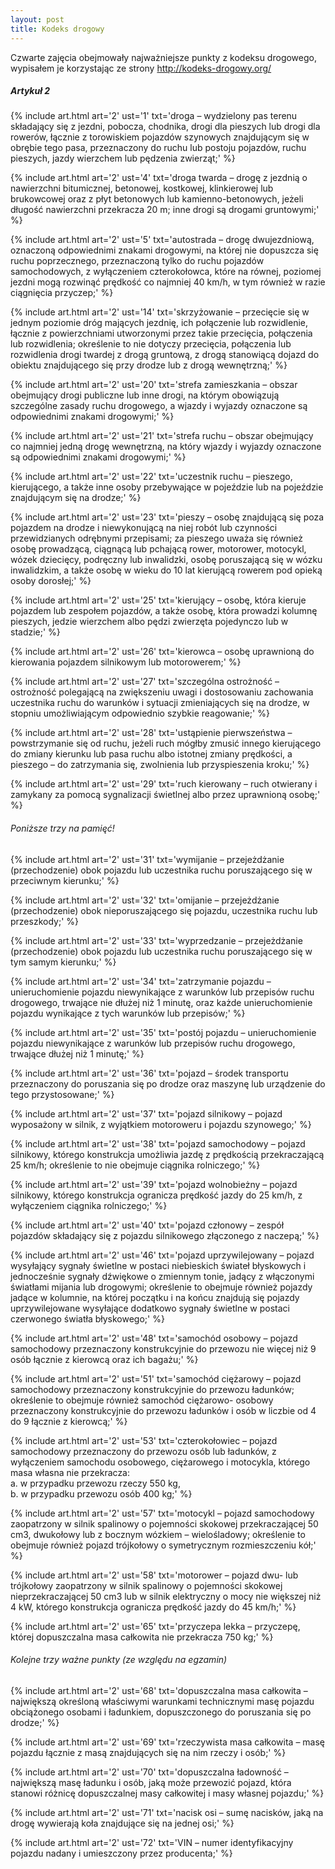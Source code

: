 ```yaml
---
layout: post
title: Kodeks drogowy
---
```


Czwarte zajęcia obejmowały najważniejsze punkty z kodeksu drogowego, wypisałem je korzystając ze strony <a href="http://kodeks-drogowy.org/" target="_blank">http://kodeks-drogowy.org/</a>


##### Artykuł 2

{% include art.html
	art='2'
	ust='1'
	txt='droga – wydzielony pas terenu składający się z jezdni, pobocza, chodnika, drogi dla pieszych lub drogi dla rowerów, łącznie z torowiskiem pojazdów szynowych znajdującym się w obrębie tego pasa, przeznaczony do ruchu lub postoju pojazdów, ruchu pieszych, jazdy wierzchem lub pędzenia zwierząt;'
%}

{% include art.html
	art='2'
	ust='4'
	txt='droga twarda – drogę z jezdnią o nawierzchni bitumicznej, betonowej, kostkowej, klinkierowej lub brukowcowej oraz z płyt betonowych lub kamienno-betonowych, jeżeli długość nawierzchni przekracza 20 m; inne drogi są drogami gruntowymi;'
%}

{% include art.html
	art='2'
	ust='5'
	txt='autostrada – drogę dwujezdniową, oznaczoną odpowiednimi znakami drogowymi, na której nie dopuszcza się ruchu poprzecznego, przeznaczoną tylko do ruchu pojazdów samochodowych, z wyłączeniem czterokołowca, które na równej, poziomej jezdni mogą rozwinąć prędkość co najmniej 40 km/h, w tym również w razie ciągnięcia przyczep;'
%}

{% include art.html
	art='2'
	ust='14'
	txt='skrzyżowanie – przecięcie się w jednym poziomie dróg mających jezdnię, ich połączenie lub rozwidlenie, łącznie z powierzchniami utworzonymi przez takie przecięcia, połączenia lub rozwidlenia; określenie to nie dotyczy przecięcia, połączenia lub rozwidlenia drogi twardej z drogą gruntową, z drogą stanowiącą dojazd do obiektu znajdującego się przy drodze lub z drogą wewnętrzną;'
%}

{% include art.html
	art='2'
	ust='20'
	txt='strefa zamieszkania – obszar obejmujący drogi publiczne lub inne drogi, na którym obowiązują szczególne zasady ruchu drogowego, a wjazdy i wyjazdy oznaczone są odpowiednimi znakami drogowymi;'
%}

{% include art.html
	art='2'
	ust='21'
	txt='strefa ruchu – obszar obejmujący co najmniej jedną drogę wewnętrzną, na który wjazdy i wyjazdy oznaczone są odpowiednimi znakami drogowymi;'
%}

{% include art.html
	art='2'
	ust='22'
	txt='uczestnik ruchu – pieszego, kierującego, a także inne osoby przebywające w pojeździe lub na pojeździe znajdującym się na drodze;'
%}

{% include art.html
	art='2'
	ust='23'
	txt='pieszy – osobę znajdującą się poza pojazdem na drodze i niewykonującą na niej robót lub czynności przewidzianych odrębnymi przepisami; za pieszego uważa się również osobę prowadzącą, ciągnącą lub pchającą rower, motorower, motocykl, wózek dziecięcy, podręczny lub inwalidzki, osobę poruszającą się w wózku inwalidzkim, a także osobę w wieku do 10 lat kierującą rowerem pod opieką osoby dorosłej;'
%}

{% include art.html
	art='2'
	ust='25'
	txt='kierujący – osobę, która kieruje pojazdem lub zespołem pojazdów, a także osobę, która prowadzi kolumnę pieszych, jedzie wierzchem albo pędzi zwierzęta pojedynczo lub w stadzie;'
%}

{% include art.html
	art='2'
	ust='26'
	txt='kierowca – osobę uprawnioną do kierowania pojazdem silnikowym lub motorowerem;'
%}

{% include art.html
	art='2'
	ust='27'
	txt='szczególna ostrożność – ostrożność polegającą na zwiększeniu uwagi i dostosowaniu zachowania uczestnika ruchu do warunków i sytuacji zmieniających się na drodze, w stopniu umożliwiającym odpowiednio szybkie reagowanie;'
%}

{% include art.html
	art='2'
	ust='28'
	txt='ustąpienie pierwszeństwa – powstrzymanie się od ruchu, jeżeli ruch mógłby zmusić innego kierującego do zmiany kierunku lub pasa ruchu albo istotnej zmiany prędkości, a pieszego – do zatrzymania się, zwolnienia lub przyspieszenia kroku;'
%}

{% include art.html
	art='2'
	ust='29'
	txt='ruch kierowany – ruch otwierany i zamykany za pomocą sygnalizacji świetlnej albo przez uprawnioną osobę;'
%}

###### Poniższe trzy na pamięć!

{% include art.html
	art='2'
	ust='31'
	txt='wymijanie – przejeżdżanie (przechodzenie) obok pojazdu lub uczestnika ruchu poruszającego się w przeciwnym kierunku;'
%}

{% include art.html
	art='2'
	ust='32'
	txt='omijanie – przejeżdżanie (przechodzenie) obok nieporuszającego się pojazdu, uczestnika ruchu lub przeszkody;'
%}

{% include art.html
	art='2'
	ust='33'
	txt='wyprzedzanie – przejeżdżanie (przechodzenie) obok pojazdu lub uczestnika ruchu poruszającego się w tym samym kierunku;'
%}

{% include art.html
	art='2'
	ust='34'
	txt='zatrzymanie pojazdu – unieruchomienie pojazdu niewynikające z warunków lub przepisów ruchu drogowego, trwające nie dłużej niż 1 minutę, oraz każde unieruchomienie pojazdu wynikające z tych warunków lub przepisów;'
%}

{% include art.html
	art='2'
	ust='35'
	txt='postój pojazdu – unieruchomienie pojazdu niewynikające z warunków lub przepisów ruchu drogowego, trwające dłużej niż 1 minutę;'
%}

{% include art.html
	art='2'
	ust='36'
	txt='pojazd – środek transportu przeznaczony do poruszania się po drodze oraz maszynę lub urządzenie do tego przystosowane;'
%}

{% include art.html
	art='2'
	ust='37'
	txt='pojazd silnikowy – pojazd wyposażony w silnik, z wyjątkiem motoroweru i pojazdu szynowego;'
%}

{% include art.html
	art='2'
	ust='38'
	txt='pojazd samochodowy – pojazd silnikowy, którego konstrukcja umożliwia jazdę z prędkością przekraczającą 25 km/h; określenie to nie obejmuje ciągnika rolniczego;'
%}

{% include art.html
	art='2'
	ust='39'
	txt='pojazd wolnobieżny – pojazd silnikowy, którego konstrukcja ogranicza prędkość jazdy do 25 km/h, z wyłączeniem ciągnika rolniczego;'
%}

{% include art.html
	art='2'
	ust='40'
	txt='pojazd członowy – zespół pojazdów składający się z pojazdu silnikowego złączonego z naczepą;'
%}

{% include art.html
	art='2'
	ust='46'
	txt='pojazd uprzywilejowany – pojazd wysyłający sygnały świetlne w postaci niebieskich świateł błyskowych i jednocześnie sygnały dźwiękowe o zmiennym tonie, jadący z włączonymi światłami mijania lub drogowymi; określenie to obejmuje również pojazdy jadące w kolumnie, na której początku i na końcu znajdują się pojazdy uprzywilejowane wysyłające dodatkowo sygnały świetlne w postaci czerwonego światła błyskowego;'
%}

{% include art.html
	art='2'
	ust='48'
	txt='samochód osobowy – pojazd samochodowy przeznaczony konstrukcyjnie do przewozu nie więcej niż 9 osób łącznie z kierowcą oraz ich bagażu;'
%}

{% include art.html
	art='2'
	ust='51'
	txt='samochód ciężarowy – pojazd samochodowy przeznaczony konstrukcyjnie do przewozu ładunków; określenie to obejmuje również samochód ciężarowo- osobowy przeznaczony konstrukcyjnie do przewozu ładunków i osób w liczbie od 4 do 9 łącznie z kierowcą;'
%}

{% include art.html
	art='2'
	ust='53'
	txt='czterokołowiec – pojazd samochodowy przeznaczony do przewozu osób lub ładunków, z wyłączeniem samochodu osobowego, ciężarowego i motocykla, którego masa własna nie przekracza:
<br>a. w przypadku przewozu rzeczy 550 kg,
<br>b. w przypadku przewozu osób 400 kg;'
%}

{% include art.html
	art='2'
	ust='57'
	txt='motocykl – pojazd samochodowy zaopatrzony w silnik spalinowy o pojemności skokowej przekraczającej 50 cm3, dwukołowy lub z bocznym wózkiem – wielośladowy; określenie to obejmuje również pojazd trójkołowy o symetrycznym rozmieszczeniu kół;'
%}

{% include art.html
	art='2'
	ust='58'
	txt='motorower – pojazd dwu- lub trójkołowy zaopatrzony w silnik spalinowy o pojemności skokowej nieprzekraczającej 50 cm3 lub w silnik elektryczny o mocy nie większej niż 4 kW, którego konstrukcja ogranicza prędkość jazdy do 45 km/h;'
%}

{% include art.html
	art='2'
	ust='65'
	txt='przyczepa lekka – przyczepę, której dopuszczalna masa całkowita nie przekracza 750 kg;'
%}

###### Kolejne trzy ważne punkty (ze względu na egzamin)
{% include art.html
	art='2'
	ust='68'
	txt='dopuszczalna masa całkowita – największą określoną właściwymi warunkami technicznymi masę pojazdu obciążonego osobami i ładunkiem, dopuszczonego do poruszania się po drodze;'
%}

{% include art.html
	art='2'
	ust='69'
	txt='rzeczywista masa całkowita – masę pojazdu łącznie z masą znajdujących się na nim rzeczy i osób;'
%}

{% include art.html
	art='2'
	ust='70'
	txt='dopuszczalna ładowność – największą masę ładunku i osób, jaką może przewozić pojazd, która stanowi różnicę dopuszczalnej masy całkowitej i masy własnej pojazdu;'
%}

{% include art.html
	art='2'
	ust='71'
	txt='nacisk osi – sumę nacisków, jaką na drogę wywierają koła znajdujące się na jednej osi;'
%}

{% include art.html
	art='2'
	ust='72'
	txt='VIN – numer identyfikacyjny pojazdu nadany i umieszczony przez producenta;'
%}
